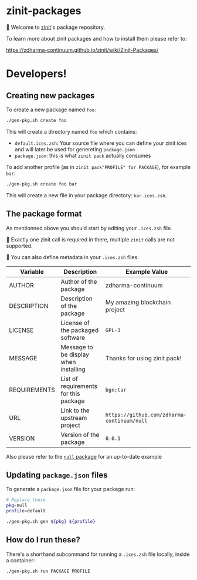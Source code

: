 # zinit-packages

🌻 Welcome to [zinit](https://github.com/zdharma-continuum/zinit)'s package
repository.

To learn more about zinit packages and how to install them please refer to:

https://zdharma-continuum.github.io/zinit/wiki/Zinit-Packages/

# Developers!

## Creating new packages

To create a new package named `foo`:

```zsh
./gen-pkg.sh create foo
```

This will create a directory named `foo` which contains:

- `default.ices.zsh`: Your source file where you can define your zinit
ices and will later be used for genereting `package.json`
- `package.json`: this is what `zinit pack` actually consumes

To add another profile (as in `zinit pack"PROFILE" for PACKAGE`), for example
`bar`:

```zsh
./gen-pkg.sh create foo bar
```

This will create a new file in your package directory: `bar.ices.zsh`.

## The package format

As mentionned above you should start by editing your `.ices.zsh` file.

📓 Exactly one zinit call is required in there, multiple `zinit` calls are not
supported.

📝 You can also define metadata in your `.ices.zsh` files:

| Variable     | Description                           | Example Value                               |
|--------------|---------------------------------------|---------------------------------------------|
| AUTHOR       | Author of the package                 | zdharma-continuum                           |
| DESCRIPTION  | Description of the package            | My amazing blockchain project               |
| LICENSE      | License of the packaged software      | `GPL-3`                                     |
| MESSAGE      | Message to be display when installing | Thanks for using zinit pack!                |
| REQUIREMENTS | List of requirements for this package | `bgn;tar`                                   |
| URL          | Link to the upstream project          | `https://github.com/zdharma-continuum/null` |
| VERSION      | Version of the package                | `0.0.1`                                     |

Also please refer to the [`null` package](./null/) for an up-to-date example

## Updating `package.json` files

To generate a `package.json` file for your package run:

```zsh
# Replace these
pkg=null
profile=default

./gen-pkg.sh gen ${pkg} ${profile}
```

## How do I run these?

There's a shorthand subcommand for running a `.ices.zsh` file locally, inside a
container:

```zsh
./gen-pkg.sh run PACKAGE PROFILE
```

<!-- vim: set ft=markdown et ts=2 sw=2 tw=80 --!>
